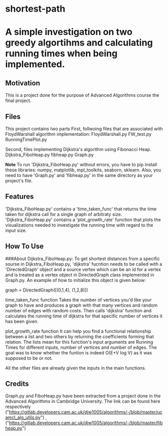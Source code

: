 # shortest-path
# A simple investigation on two greedy algortihms and calculating running times when being implemented.

## Motivation
This is a project done for the purpose of Advanced Algorithms course the final project.

## Files
This project contains two parts
First, follwoing files that are associated with FloydWarshall algorithm implementation:
FloydWarshall.py
FW_test.py
RunningTimePlot.py

Second, files implementing Dijkstra's algorithm using Fibonacci Heap.
Dijkstra_FiboHeap.py
fibheap.py
Graph.py

**Note** To run 'Dijkstra_FiboHeap.py' without errors, you have to pip install these libraries:
numpy, matplotlib, mpl_toolkits, seaborn, sklearn.
Also, you need to have 'Graph.py' and 'fibheap.py' in the same directory as your project's file. 

## Features
'Dijkstra_FiboHeap.py' contains a 'time_taken_func' that returns the time taken for dijkstra call for a single graph of arbitraty size. 
'Dijkstra_FiboHeap.py' contains a 'plot_growth_rate' function that plots the visualizations needed to investigate the running time with regard to the input size.

## How To Use

###About Dijkstra_FiboHeap.py: To get shortest distances from a specific sourse in Dijkstra_FiboHeap.py, 'dijkstra' fucntion needs to be called with a 'DirectedGraph' object and a source vertex which can be an id for a vertex and is treated as a vertex object in DirectedGraph class implemented in Graph.py. An example of how to initialize this object is given below:

graph = DirectedGraph([(0,1,4), (1,2,8)]) 

time_taken_func function 
Takes the number of vertices you'd like your graph to have and produces a graph with that many vertices and random number of edges with random costs. Then calls 'dijkstra' function and calculates the running time of dijkstra for that specific number of vertices it has been given.

plot_growth_rate function
It can help you find a functional relationship between a list and two others by returning the coefficients forming that relation. The lists mean for this function's input arguments are Running Times for different inputs, number of vertices and number of edges. The goal was to know whether the funtion is indeed O(E+V log V) as it was supposed to be or not. 

All the other files are already given the inputs in the main functions. 

## Credits
Graph.py and FiboHeap.py have been extracted from a project done in the Advanced Algorithms in Cambridge University. 
The link can be found here respectively ("https://gitlab.developers.cam.ac.uk/djw1005/algorithms/-/blob/master/ucamcl_alg_utils.py") , 
("https://gitlab.developers.cam.ac.uk/djw1005/algorithms/-/blob/master/fibheap.py")
